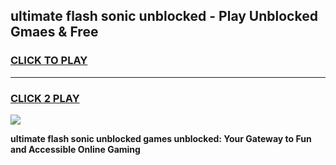 
## ultimate flash sonic unblocked - Play Unblocked Gmaes & Free
<h3>
<a href="https://news.freeplayer.one?title=ultimate_flash_sonic_unblocked&ref=16F">CLICK TO PLAY</a></h3>
<hr>

<h3>
<a href="https://news.freeplayer.one?title=ultimate_flash_sonic_unblocked&ref=16F">CLICK 2 PLAY</a>
  
</h3>

<a href="https://news.freeplayer.one?title=ultimate_flash_sonic_unblocked&ref=16F/"><img src="https://clearcache.store/games.png"></a>


**ultimate flash sonic unblocked games unblocked: Your Gateway to Fun and Accessible Online Gaming**
